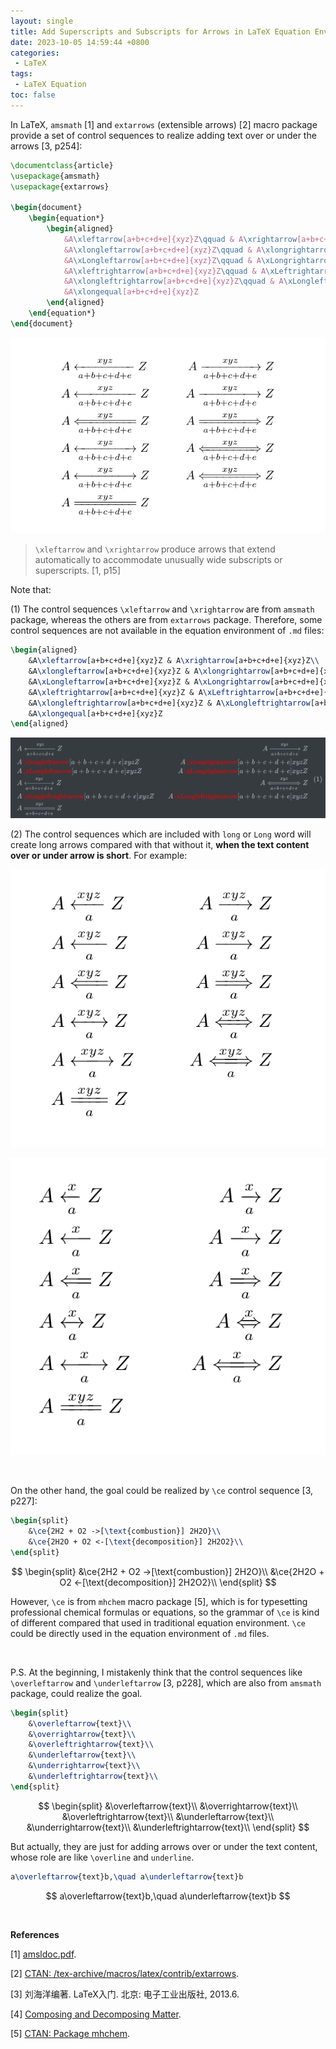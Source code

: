 ```yaml
---
layout: single
title: Add Superscripts and Subscripts for Arrows in LaTeX Equation Environment
date: 2023-10-05 14:59:44 +0800
categories:
 - LaTeX
tags:
 - LaTeX Equation
toc: false
---
```


In LaTeX, `amsmath` [1]  and `extarrows` (extensible arrows)  [2] macro package provide a set of control sequences to realize adding text over or under the arrows [3, p254]:

```latex
\documentclass{article}
\usepackage{amsmath}
\usepackage{extarrows}

\begin{document}
	\begin{equation*}
		\begin{aligned}
			&A\xleftarrow[a+b+c+d+e]{xyz}Z\qquad & A\xrightarrow[a+b+c+d+e]{xyz}Z\\
			&A\xlongleftarrow[a+b+c+d+e]{xyz}Z\qquad & A\xlongrightarrow[a+b+c+d+e]{xyz}Z\\
			&A\xLongleftarrow[a+b+c+d+e]{xyz}Z\qquad & A\xLongrightarrow[a+b+c+d+e]{xyz}Z\\
			&A\xleftrightarrow[a+b+c+d+e]{xyz}Z\qquad & A\xLeftrightarrow[a+b+c+d+e]{xyz}Z\\
			&A\xlongleftrightarrow[a+b+c+d+e]{xyz}Z\qquad & A\xLongleftrightarrow[a+b+c+d+e]{xyz}Z\\
			&A\xlongequal[a+b+c+d+e]{xyz}Z
		\end{aligned}
	\end{equation*}
\end{document}
```

![image-20231005160240672](https://raw.githubusercontent.com/HelloWorld-1017/blog-images/main/imgs/image-20231005160240672.png)

> `\xleftarrow` and `\xrightarrow` produce arrows that extend automatically to accommodate unusually wide subscripts or superscripts. [1, p15]

Note that:

(1) The control sequences `\xleftarrow` and `\xrightarrow` are from `amsmath` package, whereas the others are from `extarrows` package. Therefore, some control sequences are not available in the equation environment of `.md` files:

```latex
\begin{aligned}
    &A\xleftarrow[a+b+c+d+e]{xyz}Z & A\xrightarrow[a+b+c+d+e]{xyz}Z\\
    &A\xlongleftarrow[a+b+c+d+e]{xyz}Z & A\xlongrightarrow[a+b+c+d+e]{xyz}Z\\
    &A\xLongleftarrow[a+b+c+d+e]{xyz}Z & A\xLongrightarrow[a+b+c+d+e]{xyz}Z\\
    &A\xleftrightarrow[a+b+c+d+e]{xyz}Z & A\xLeftrightarrow[a+b+c+d+e]{xyz}Z\\
    &A\xlongleftrightarrow[a+b+c+d+e]{xyz}Z & A\xLongleftrightarrow[a+b+c+d+e]{xyz}Z\\
    &A\xlongequal[a+b+c+d+e]{xyz}Z
\end{aligned}
```

![image-20231005160738413](https://raw.githubusercontent.com/HelloWorld-1017/blog-images/main/imgs/image-20231005160738413.png)

(2) The control sequences which are included with `long` or `Long` word will create long arrows compared with that without it, **when the text content over or under arrow is short**. For example: 

![image-20231005160405496](https://raw.githubusercontent.com/HelloWorld-1017/blog-images/main/imgs/image-20231005160405496.png)

![image-20231005162534355](https://raw.githubusercontent.com/HelloWorld-1017/blog-images/main/imgs/image-20231005162534355.png)

<br>

On the other hand, the goal could be realized by `\ce` control sequence [3, p227]:

```latex
\begin{split}
    &\ce{2H2 + O2 ->[\text{combustion}] 2H2O}\\
    &\ce{2H2O + O2 <-[\text{decomposition}] 2H2O2}\\
\end{split}
```

$$
\begin{split}
    &\ce{2H2 + O2 ->[\text{combustion}] 2H2O}\\
    &\ce{2H2O + O2 <-[\text{decomposition}] 2H2O2}\\
\end{split}
$$

However, `\ce` is from `mhchem` macro package [5], which is for typesetting professional chemical formulas or equations, so the grammar of `\ce` is kind of different compared that used in traditional equation environment. `\ce` could be directly used in the equation environment of `.md` files. 

<br>

P.S. At the beginning, I mistakenly think that the control sequences like `\overleftarrow` and `\underleftarrow` [3, p228], which are also from `amsmath` package, could realize the goal. 

```latex
\begin{split}
    &\overleftarrow{text}\\
    &\overrightarrow{text}\\
    &\overleftrightarrow{text}\\
    &\underleftarrow{text}\\
    &\underrightarrow{text}\\
    &\underleftrightarrow{text}\\
\end{split}
```

$$
\begin{split}
    &\overleftarrow{text}\\
    &\overrightarrow{text}\\
    &\overleftrightarrow{text}\\
    &\underleftarrow{text}\\
    &\underrightarrow{text}\\
    &\underleftrightarrow{text}\\
\end{split}
$$

But actually, they are just for adding arrows over or under the text content, whose role are like `\overline` and `underline`. 

```latex
a\overleftarrow{text}b,\quad a\underleftarrow{text}b
```

$$
a\overleftarrow{text}b,\quad a\underleftarrow{text}b
$$

<br>

**References**

[1] [amsldoc.pdf](http://www.ams.org/arc/tex/amsmath/amsldoc.pdf).

[2] [CTAN: /tex-archive/macros/latex/contrib/extarrows](https://ctan.org/tex-archive/macros/latex/contrib/extarrows?lang=en).

[3] 刘海洋编著. LaTeX入门. 北京: 电子工业出版社, 2013.6.

[4] [Composing and Decomposing Matter](https://manoa.hawaii.edu/exploringourfluidearth/chemical/matter/composing-and-decomposing-matter).

[5] [CTAN: Package mhchem](https://ctan.org/pkg/mhchem?lang=en). 

